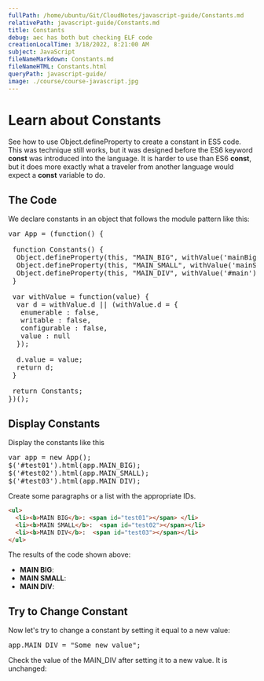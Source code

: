```yaml
---
fullPath: /home/ubuntu/Git/CloudNotes/javascript-guide/Constants.md
relativePath: javascript-guide/Constants.md
title: Constants
debug: aec has both but checking ELF code
creationLocalTime: 3/18/2022, 8:21:00 AM
subject: JavaScript
fileNameMarkdown: Constants.md
fileNameHTML: Constants.html
queryPath: javascript-guide/
image: ./course/course-javascript.jpg
---
```


<!-- toc -->
<!-- tocstop -->

# Learn about Constants

See how to use Object.defineProperty to create a constant in ES5 code. This was technique still works, but it was designed before the ES6 keyword **const** was introduced into the language. It is harder to use than ES6 **const**, but it does more exactly what a traveler from another language would expect a **const** variable to do.

## The Code

We declare constants in an object that follows the module pattern like this:

<pre>var App = (function() {

 function Constants() {
  Object.defineProperty(this, "MAIN_BIG", withValue('mainBig'));
  Object.defineProperty(this, "MAIN_SMALL", withValue('mainSmall'));
  Object.defineProperty(this, "MAIN_DIV", withValue('#main'));
 }

 var withValue = function(value) {
  var d = withValue.d || (withValue.d = {
   enumerable : false,
   writable : false,
   configurable : false,
   value : null
  });

  d.value = value;
  return d;
 }

 return Constants;
})();</pre>

## Display Constants

Display the constants like this

<pre>var app = new App();
$('#test01').html(app.MAIN_BIG);
$('#test02').html(app.MAIN_SMALL);
$('#test03').html(app.MAIN_DIV);</pre>

Create some paragraphs or a list with the appropriate IDs.

```HTML
<ul>
  <li><b>MAIN BIG</b>: <span id="test01"></span> </li>
  <li><b>MAIN SMALL</b>:  <span id="test02"></span></li>
  <li><b>MAIN DIV</b>:  <span id="test03"></span></li>
</ul>
```

The results of the code shown above:

<ul>
  <li><b>MAIN BIG</b>: <span id="test01"></span> </li>
  <li><b>MAIN SMALL</b>:  <span id="test02"></span></li>
  <li><b>MAIN DIV</b>:  <span id="test03"></span></li>
</ul>

## Try to Change Constant

Now let's try to change a constant by setting it equal to a new value:

<pre>app.MAIN_DIV = "Some new value";</pre>

Check the value of the MAIN_DIV after setting it to a new value. It is unchanged:

<script>
var App = (function() {

 function Constants() {
  Object.defineProperty(this, "MAIN_BIG", withValue('mainBig'));
  Object.defineProperty(this, "MAIN_SMALL", withValue('mainSmall'));
  Object.defineProperty(this, "MAIN_DIV", withValue('#main'));
 }

 var withValue = function(value) {
  var d = withValue.d || (withValue.d = {
   enumerable : false,
   writable : false,
   configurable : false,
   value : null
  });

  d.value = value;
  return d;
 }

 return Constants;
})();

var app = new App();
$('#test01').html(app.MAIN_BIG);
$('#test02').html(app.MAIN_SMALL);
$('#test03').html(app.MAIN_DIV);
app.MAIN_DIV = 'Bar';
$('#test04').html(app.MAIN_DIV);

</script>
